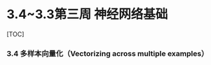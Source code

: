 # 3.4~3.3第三周 神经网络基础
[TOC]

### 3.4 多样本向量化（Vectorizing across multiple examples）

<!--stackedit_data:
eyJoaXN0b3J5IjpbLTEwODc3NjY3NTFdfQ==
-->